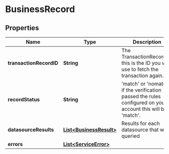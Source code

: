 
# BusinessRecord

## Properties
Name | Type | Description | Notes
------------ | ------------- | ------------- | -------------
**transactionRecordID** | **String** | The TransactionRecordID, this is the ID you will use to fetch the transaction again. |  [optional]
**recordStatus** | **String** | &#39;match&#39; or &#39;nomatch&#39; if the verification passed the rules configured on your account this will be &#39;match&#39;. |  [optional]
**datasourceResults** | [**List&lt;BusinessResult&gt;**](BusinessResult.md) | Results for each datasource that was queried |  [optional]
**errors** | [**List&lt;ServiceError&gt;**](ServiceError.md) |  |  [optional]



